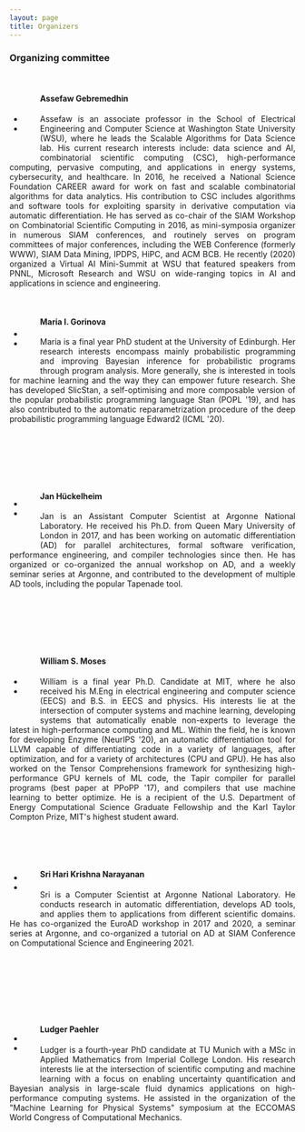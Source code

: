 ```yaml
---
layout: page
title: Organizers
---
```


### Organizing committee

<br/>

<div class="container">
<div class="team-member">
<div style="float: left; margin-right: 30px; margin-bottom: 30px; margin-top: 5px; text-align:center">
<img class="mx-auto rounded-circle" src="/images/assefaw-gebremedhin.jpg" alt="" >
<br/><br/>
<ul class="social-buttonss">
<li class="list-inline-item"><a href="https://twitter.com/assefawg"><i class="fab fa-twitter"></i></a></li>
<li class="list-inline-item"><a href="https://eecs.wsu.edu/~assefaw/"><i class="fas fa-globe"></i></a></li>
</ul>
</div>
<h4 align="left"> Assefaw Gebremedhin </h4>
<p align="justify"> 
Assefaw is an associate professor in the School of Electrical Engineering and Computer Science at Washington State University (WSU), where he leads the Scalable Algorithms for Data Science lab. His current research interests include: data science and AI, combinatorial scientific computing (CSC), high-performance computing, pervasive computing, and applications in energy systems, cybersecurity, and healthcare. In 2016, he received a National Science Foundation CAREER award for work on fast and scalable combinatorial algorithms for data analytics. His contribution to CSC includes algorithms and software tools for exploiting sparsity in derivative computation via automatic differentiation. He has served as co-chair of the SIAM Workshop on Combinatorial Scientific Computing in 2016, as mini-symposia organizer in numerous SIAM conferences, and routinely serves on program committees of major conferences, including the WEB Conference (formerly WWW), SIAM Data Mining, IPDPS, HiPC, and ACM BCB. He recently (2020) organized a Virtual AI Mini-Summit at WSU that featured speakers from PNNL, Microsoft Research and WSU on wide-ranging topics in AI and applications in science and engineering. 
</p></div></div>

<br/>

<div class="container">
<div class="team-member">
<div style="float: left; margin-right: 30px; margin-bottom: 30px; margin-top: -10px; text-align:center">
<img class="mx-auto rounded-circle" src="/images/maria-gorinova.jpg" alt="" >
<br/><br/>
<ul class="social-buttonss">
<li class="list-inline-item"><a href="https://twitter.com/migorinova"><i class="fab fa-twitter"></i></a></li>
<li class="list-inline-item"><a href="https://homepages.inf.ed.ac.uk/s1207807/"><i class="fas fa-globe"></i></a></li>
</ul>
</div>
<h4 align="left"> Maria I. Gorinova </h4>
<p align="justify"> 
Maria is a final year PhD student at the University of Edinburgh. Her research interests encompass mainly probabilistic programming and improving Bayesian inference for probabilistic programs through program analysis. More generally, she is interested in tools for machine learning and the way they can empower future research. She has developed SlicStan, a self-optimising and more composable version of the popular probabilistic programming language Stan (POPL '19), and has also contributed to the automatic reparametrization procedure of the deep probabilistic programming language Edward2 (ICML '20).
</p></div></div>

<br/><br/><br/><br/><br/>

<div class="container">
<div class="team-member">
<div style="float: left; margin-right: 30px; margin-bottom: 30px; margin-top: -18px; text-align:center">
<img class="mx-auto rounded-circle" src="/images/jan-huckelheim.jpg" alt="" >
<br/><br/>
<ul class="social-buttonss">
<li class="list-inline-item"><a href="https://twitter.com/jhueckelheim"><i class="fab fa-twitter"></i></a></li>
<li class="list-inline-item"><a href="https://www.anl.gov/profile/jan-christian-hueckelheim"><i class="fas fa-globe"></i></a></li>
</ul>
</div>
<h4 align="left"> Jan Hückelheim </h4>
<p align="justify"> 
Jan is an Assistant Computer Scientist at Argonne National Laboratory. He received his Ph.D. from Queen Mary University of London in 2017, and has been working on automatic differentiation (AD) for parallel architectures, formal software verification, performance engineering, and compiler technologies since then. He has organized or co-organized the annual workshop on AD, and a weekly seminar series at Argonne, and contributed to the development of multiple AD tools, including the popular Tapenade tool.
</p></div></div>

<br/><br/><br/><br/><br/>

<div class="container">
<div class="team-member">
<div style="float: left; margin-right: 30px; margin-bottom: 30px; margin-top: 5px; text-align:center">
<img class="mx-auto rounded-circle" src="/images/william-moses.jpg" alt="" >
<br/><br/>
<ul class="social-buttonss">
<li class="list-inline-item"><a href="https://twitter.com/wsmoses"><i class="fab fa-twitter"></i></a></li>
<li class="list-inline-item"><a href="https://wsmoses.com/"><i class="fas fa-globe"></i></a></li>
</ul>
</div>
<h4 align="left"> William S. Moses </h4>
<p align="justify"> 
William is a final year Ph.D. Candidate at MIT, where he also received his M.Eng in electrical engineering and computer science (EECS) and B.S. in EECS and physics. His interests lie at the intersection of computer systems and machine learning, developing systems that automatically enable non-experts to leverage the latest in high-performance computing and ML. Within the field, he is known for developing Enzyme (NeurIPS '20), an automatic differentiation tool for LLVM capable of differentiating code in a variety of languages, after optimization, and for a variety of architectures (CPU and GPU). He has also worked on the Tensor Comprehensions framework for synthesizing high-performance GPU kernels of ML code, the Tapir compiler for parallel programs (best paper at PPoPP '17), and compilers that use machine learning to better optimize. He is a recipient of the U.S. Department of Energy Computational Science Graduate Fellowship and the Karl Taylor Compton Prize, MIT's highest student award.
</p></div></div>

<br/><br/><br/>

<div class="container">
<div class="team-member">
<div style="float: left; margin-right: 30px; margin-bottom: 30px; margin-top: -25px; text-align:center">
<img class="mx-auto rounded-circle" src="/images/sri-hari-krishna-narayanan.jpg" alt="" >
<br/><br/>
<ul class="social-buttonss">
<li class="list-inline-item"><a href="https://twitter.com/nsriharikrishna"><i class="fab fa-twitter"></i></a></li>
<li class="list-inline-item"><a href="https://www.mcs.anl.gov/~snarayan/"><i class="fas fa-globe"></i></a></li>
</ul>
</div>
<h4 align="left"> Sri Hari Krishna Narayanan </h4>
<p align="justify"> 
Sri is a Computer Scientist at Argonne National Laboratory. He conducts research in automatic differentiation, develops AD tools, and applies them to applications from different scientific domains. He has co-organized the EuroAD workshop in 2017 and 2020, a seminar series at Argonne, and co-organized a tutorial on AD at SIAM Conference on Computational Science and Engineering 2021.
</p></div></div>

<br/><br/><br/><br/><br/><br/>

<div class="container">
<div class="team-member">
<div style="float: left; margin-right: 30px; margin-bottom: 30px; margin-top: -15px; text-align:center">
<img class="mx-auto rounded-circle" src="/images/ludger-paehler.jpg" alt="" >
<br/><br/>
<ul class="social-buttonss">
<li class="list-inline-item"><a href="https://twitter.com/ludgerpaehler"><i class="fab fa-twitter"></i></a></li>
<li class="list-inline-item"><a href="https://ludgerpaehler.github.io/"><i class="fas fa-globe"></i></a></li>
</ul>
</div>
<h4 align="left"> Ludger Paehler  </h4>
<p align="justify">  
Ludger is a fourth-year PhD candidate at TU Munich with a MSc in Applied Mathematics from Imperial College London. His research interests lie at the intersection of scientific computing and machine learning with a focus on enabling uncertainty quantification and Bayesian analysis in large-scale fluid dynamics applications on high-performance computing systems. He assisted in the organization of the "Machine Learning for Physical Systems" symposium at the ECCOMAS World Congress of Computational Mechanics.
</p></div></div>

<br/><br/><br/><br/><br/>
